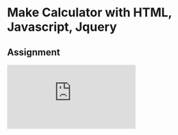 # Make Calculator with HTML, Javascript, Jquery

## Assignment
![Assignment](https://github.com/michael-halim/calculator-web/blob/main/Tugas%202%20%20-%20Tekweb%20-%20JQuery%20Bootstrap.pdf)
